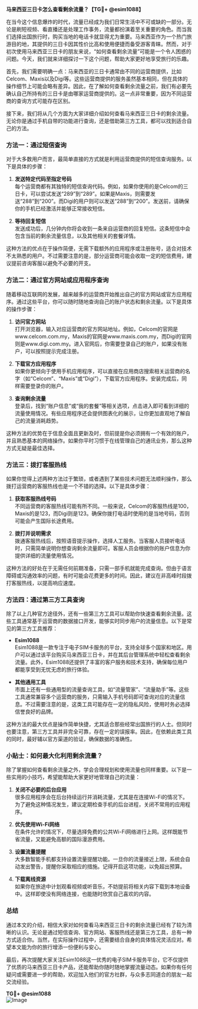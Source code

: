 **马来西亚三日卡怎么查看剩余流量？【TG💪+ @esim1088】**

在当今这个信息爆炸的时代，流量已经成为我们日常生活中不可或缺的一部分。无论是刷短视频、看直播还是处理工作事务，流量都扮演着至关重要的角色。而当我们选择出国旅行时，购买当地的电话卡就显得尤为重要。马来西亚作为一个热门旅游目的地，其提供的三日卡因其性价比高和使用便捷而备受游客青睐。然而，对于初次使用马来西亚三日卡的朋友来说，“如何查看剩余流量”可能是一个令人困惑的问题。今天，我们就来详细探讨一下这个问题，帮助大家更好地享受旅行的乐趣。

首先，我们需要明确一点：马来西亚的三日卡通常由不同的运营商提供，比如Celcom、Maxis以及Digi等。这些运营商提供的服务虽然基本相同，但在具体的操作细节上可能会略有差异。因此，在了解如何查看剩余流量之前，我们有必要先确认自己所持有的三日卡是由哪家运营商提供的。这一点非常重要，因为不同运营商的查询方式可能存在区别。

接下来，我们将从几个方面为大家详细介绍如何查看马来西亚三日卡的剩余流量。无论你是通过手机自带的功能进行查询，还是借助第三方工具，都可以找到适合自己的方法。

### 方法一：通过短信查询

对于大多数用户而言，最简单直接的方式就是利用运营商提供的短信查询服务。以下是具体的步骤：

1. **发送特定代码至指定号码**  
   每个运营商都有其独特的短信查询代码。例如，如果你使用的是Celcom的三日卡，可以尝试发送“289”到“289”。如果是Maxis，则需要发送“288”到“200”。而Digi的用户则可以发送“288”到“200”。发送前，请确保你的手机已经激活并能够正常接收短信。

2. **等待回复短信**  
   发送成功后，几分钟内你将会收到一条来自运营商的回复短信。这条短信中会包含当前的剩余流量信息，以及其他相关的套餐详情。

这种方法的优点在于操作简便，无需下载额外的应用程序或注册账号，适合对技术不太熟悉的用户。不过需要注意的是，部分运营商可能会收取一定的短信费用，建议提前咨询客服以避免不必要的开支。

### 方法二：通过官方网站或应用程序查询

随着移动互联网的发展，越来越多的运营商开始推出自己的官方网站或官方应用程序。通过这些平台，你可以随时随地查询自己的账户状态和剩余流量。以下是具体的操作步骤：

1. **访问官方网站**  
   打开浏览器，输入对应运营商的官方网站地址。例如，Celcom的官网是www.celcom.com.my，Maxis的官网是www.maxis.com.my，而Digi的官网则是www.digi.com.my。进入官网后，你需要登录自己的账户，如果没有账户，可以按照提示完成注册。

2. **下载官方应用程序**  
   如果你更倾向于使用手机应用程序，可以直接在应用商店搜索相关运营商的名字（如“Celcom”、“Maxis”或“Digi”），下载官方应用程序。安装完成后，同样需要登录你的账户。

3. **查询剩余流量**  
   登录后，找到“账户信息”或“我的套餐”等相关选项，点击进入即可看到详细的流量使用情况。有些应用程序还会提供图表化的展示，让你更加直观地了解自己的流量消耗趋势。

这种方法的优势在于信息全面且更新及时，但前提是你必须拥有一个有效的账户，并且熟悉基本的网络操作。如果你平时习惯于在线管理自己的通讯业务，那么这种方式无疑是最佳选择。

### 方法三：拨打客服热线

如果你觉得上述两种方法过于繁琐，或者遇到了某些技术问题无法顺利操作，那么拨打运营商的客服热线也是一个不错的选择。以下是具体步骤：

1. **获取客服热线号码**  
   不同运营商的客服热线可能有所不同。一般来说，Celcom的客服热线是100，Maxis的是123，而Digi则是123。确保你拨打电话时使用的是当地号码，否则可能会产生国际长途费用。

2. **拨打并说明需求**  
   拨通客服热线后，按照语音提示操作，选择人工服务。当客服人员接听电话时，只需简单说明你想查询剩余流量即可。客服人员会根据你的账户信息为你提供详细的流量使用情况。

这种方法的好处在于无需任何前期准备，只需一部手机就能完成查询。但由于语言障碍或沟通效率的问题，有时可能会花费更多的时间。因此，建议在非高峰时段拨打客服热线，以提高响应速度。

### 方法四：通过第三方工具查询

除了以上几种官方途径外，还有一些第三方工具可以帮助你快速查看剩余流量。这些工具通常基于运营商的数据接口开发，能够实时同步用户的流量信息。以下是常见的第三方工具推荐：

- **Esim1088**  
  Esim1088是一款专注于电子SIM卡服务的平台，支持全球多个国家和地区。用户可以通过该平台购买马来西亚三日卡，并在其后台管理系统中轻松查看剩余流量。此外，Esim1088还提供了丰富的客户服务和技术支持，确保每位用户都能享受到无忧无虑的旅行体验。

- **其他通用工具**  
  市面上还有一些通用型的流量查询工具，如“流量管家”、“流量助手”等。这些工具通常兼容多个运营商的服务，只需输入手机号码即可查询对应的流量信息。不过需要注意的是，这类工具可能存在一定的隐私风险，使用时务必选择信誉良好的品牌。

这种方法的最大优点是操作简单快捷，尤其适合那些经常出国旅行的人士。但同时也要注意，第三方工具并非完全可靠，存在一定的误报率。因此，在依赖此类工具的同时，最好辅以官方渠道的验证，确保数据的准确性。

### 小贴士：如何最大化利用剩余流量？

除了掌握如何查看剩余流量之外，学会合理规划和使用流量也同样重要。以下是一些实用的小技巧，希望能帮助大家更好地管理自己的流量：

1. **关闭不必要的后台应用**  
   很多应用程序会在后台持续运行并消耗流量，尤其是在连接Wi-Fi的情况下。为了避免这种情况发生，建议定期检查手机的后台进程，关闭不常用的应用程序。

2. **优先使用Wi-Fi网络**  
   在条件允许的情况下，尽量选择免费的公共Wi-Fi网络进行上网。这样既能节省流量，又能避免高额的国际漫游费用。

3. **设置流量提醒**  
   大多数智能手机都支持设置流量提醒功能。一旦你的流量接近上限，系统会自动发出警告，提醒你采取相应的措施。记得开启这项功能，以免超出预算。

4. **下载离线资源**  
   如果你在旅途中计划观看视频或听音乐，不妨提前将相关内容下载到本地设备中。这样即使没有网络连接，也能随时欣赏自己喜欢的内容。

### 总结

通过本文的介绍，相信大家对如何查看马来西亚三日卡的剩余流量已经有了较为清晰的认识。无论是通过短信查询、官方网站、客服热线还是第三方工具，总有一种方式适合你。当然，在实际操作过程中，还需要结合自身的具体情况灵活应对。希望本文能为你的旅行增添一份便利与安心。

最后，再次提醒大家关注Esim1088这一优秀的电子SIM卡服务平台，它不仅提供了优质的马来西亚三日卡产品，还能帮助你随时随地掌握流量动态。如果你有任何疑问或需要进一步的帮助，欢迎加入他们的官方社群，与众多志同道合的朋友一起交流经验。

**TG💪+ @esim1088**  
![Image](https://i.postimg.cc/4NQfJmqS/Snipaste-2025-05-13-00-14-12.png)